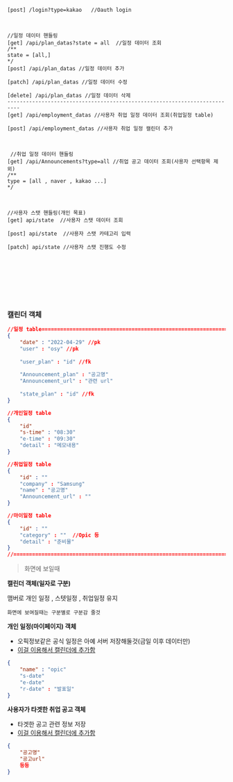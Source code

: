 ~~~
[post] /login?type=kakao   //Oauth login



//일정 데이터 핸들링
[get] /api/plan_datas?state = all  //일정 데이터 조회
/**
state = [all,]
*/
[post] /api/plan_datas //일정 데이터 추가

[patch] /api/plan_datas //일정 데이터 수정
 
[delete] /api/plan_datas //일정 데이터 삭제
--------------------------------------------------------------------------
[get] /api/employment_datas //사용자 취업 일정 데이터 조회(취업일정 table)

[post] /api/employment_datas //사용자 취업 일정 캘린더 추가


 
 //취업 일정 데이터 핸들링
[get] /api/Announcements?type=all //취업 공고 데이터 조회(사용자 선택항목 제외)
/**
type = [all , naver , kakao ...]
*/



//사용자 스탯 핸들링(개인 목표)
[get] api/state  //사용자 스탯 데이터 조회

[post] api/state  //사용자 스탯 카테고리 입력

[patch] api/state //사용자 스탯 진행도 수정


 

 

 


~~~



### 캘린더 객체

~~~json
//일정 table===================================================================
{
    "date" : "2022-04-29" //pk
    "user" : "osy" //pk
    
    "user_plan" : "id" //fk
    
    "Announcement_plan" : "공고명"
    "Announcement_url" : "관련 url"
    
    "state_plan" : "id" //fk
}

//개인일정 table
{   
    "id"
    "s-time" : "08:30"
    "e-time" : "09:30"
    "detail" : "메모내용"
}

//취업일정 table
{
    "id" : ""
    "company" : "Samsung"
    "name" : "공고명"
	"Announcement_url" : ""
}

//마이일정 table
{
    "id" : ""
    "category" : ""  //Opic 등
    "detail" : "준비물"
}
//=============================================================================
~~~

> 화면에 보일때





**캘린더 객체(일자로 구분)**

맴버로 개인 일정 , 스텟일정 , 취업일정 유지

~~~
화면에 보여질때는 구분별로 구분감 줄것
~~~





**개인 일정(마이페이지) 객체**

+ 오픽정보같은 공식 일정은 아예 서버 저장해둘것(금일 이후 데이터만)
+ <u>이걸 이용해서 캘린더에 추가함</u>

~~~json
{
	"name" : "opic"
    "s-date"
    "e-date"
    "r-date" : "발표일"
}
~~~





**사용자가 타겟한 취업 공고 객체**

+ 타겟한 공고 관련 정보 저장
+ <u>이걸 이용해서 캘린더에 추가함</u>

~~~json
{
    "공고명"
    "공고url"
    등등
}
~~~

